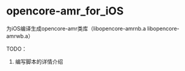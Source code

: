 # opencore-amr_for_iOS
为iOS编译生成opencore-amr类库（libopencore-amrnb.a libopencore-amrwb.a）


TODO：
  1. 编写脚本的详情介绍
